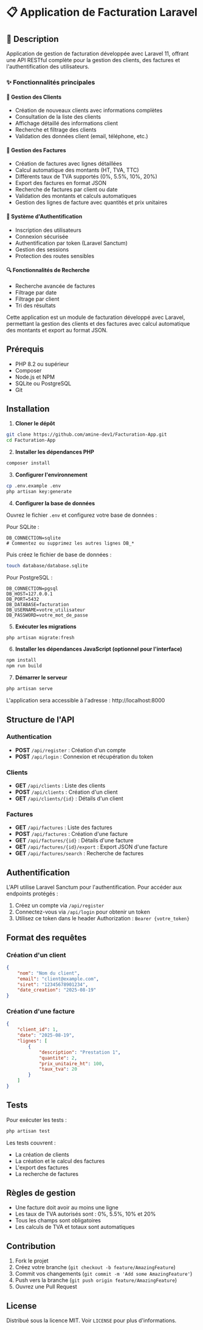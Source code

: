 # 📋 Application de Facturation Laravel

## 📖 Description
Application de gestion de facturation développée avec Laravel 11, offrant une API RESTful complète pour la gestion des clients, des factures et l'authentification des utilisateurs.

### ✨ Fonctionnalités principales

#### 👥 Gestion des Clients
- Création de nouveaux clients avec informations complètes
- Consultation de la liste des clients
- Affichage détaillé des informations client
- Recherche et filtrage des clients
- Validation des données client (email, téléphone, etc.)

#### 📄 Gestion des Factures
- Création de factures avec lignes détaillées
- Calcul automatique des montants (HT, TVA, TTC)
- Différents taux de TVA supportés (0%, 5.5%, 10%, 20%)
- Export des factures en format JSON
- Recherche de factures par client ou date
- Validation des montants et calculs automatiques
- Gestion des lignes de facture avec quantités et prix unitaires

#### 🔐 Système d'Authentification
- Inscription des utilisateurs
- Connexion sécurisée
- Authentification par token (Laravel Sanctum)
- Gestion des sessions
- Protection des routes sensibles

#### 🔍 Fonctionnalités de Recherche
- Recherche avancée de factures
- Filtrage par date
- Filtrage par client
- Tri des résultats

Cette application est un module de facturation développé avec Laravel, permettant la gestion des clients et des factures avec calcul automatique des montants et export au format JSON.

## Prérequis

- PHP 8.2 ou supérieur
- Composer
- Node.js et NPM
- SQLite ou PostgreSQL
- Git

## Installation

1. **Cloner le dépôt**
```bash
git clone https://github.com/amine-dev1/Facturation-App.git
cd Facturation-App
```

2. **Installer les dépendances PHP**
```bash
composer install
```

3. **Configurer l'environnement**
```bash
cp .env.example .env
php artisan key:generate
```

4. **Configurer la base de données**

Ouvrez le fichier `.env` et configurez votre base de données :

Pour SQLite :
```
DB_CONNECTION=sqlite
# Commentez ou supprimez les autres lignes DB_*
```
Puis créez le fichier de base de données :
```bash
touch database/database.sqlite
```

Pour PostgreSQL :
```
DB_CONNECTION=pgsql
DB_HOST=127.0.0.1
DB_PORT=5432
DB_DATABASE=facturation
DB_USERNAME=votre_utilisateur
DB_PASSWORD=votre_mot_de_passe
```

5. **Exécuter les migrations**
```bash
php artisan migrate:fresh
```

6. **Installer les dépendances JavaScript (optionnel pour l'interface)**
```bash
npm install
npm run build
```

7. **Démarrer le serveur**
```bash
php artisan serve
```

L'application sera accessible à l'adresse : http://localhost:8000

## Structure de l'API

### Authentication

- **POST** `/api/register` : Création d'un compte
- **POST** `/api/login` : Connexion et récupération du token

### Clients

- **GET** `/api/clients` : Liste des clients
- **POST** `/api/clients` : Création d'un client
- **GET** `/api/clients/{id}` : Détails d'un client

### Factures

- **GET** `/api/factures` : Liste des factures
- **POST** `/api/factures` : Création d'une facture
- **GET** `/api/factures/{id}` : Détails d'une facture
- **GET** `/api/factures/{id}/export` : Export JSON d'une facture
- **GET** `/api/factures/search` : Recherche de factures

## Authentification

L'API utilise Laravel Sanctum pour l'authentification. Pour accéder aux endpoints protégés :

1. Créez un compte via `/api/register`
2. Connectez-vous via `/api/login` pour obtenir un token
3. Utilisez ce token dans le header Authorization : `Bearer {votre_token}`

## Format des requêtes

### Création d'un client
```json
{
    "nom": "Nom du client",
    "email": "client@example.com",
    "siret": "12345678901234",
    "date_creation": "2025-08-19"
}
```

### Création d'une facture
```json
{
    "client_id": 1,
    "date": "2025-08-19",
    "lignes": [
        {
            "description": "Prestation 1",
            "quantite": 2,
            "prix_unitaire_ht": 100,
            "taux_tva": 20
        }
    ]
}
```

## Tests

Pour exécuter les tests :
```bash
php artisan test
```

Les tests couvrent :
- La création de clients
- La création et le calcul des factures
- L'export des factures
- La recherche de factures

## Règles de gestion

- Une facture doit avoir au moins une ligne
- Les taux de TVA autorisés sont : 0%, 5.5%, 10% et 20%
- Tous les champs sont obligatoires
- Les calculs de TVA et totaux sont automatiques

## Contribution

1. Fork le projet
2. Créez votre branche (`git checkout -b feature/AmazingFeature`)
3. Commit vos changements (`git commit -m 'Add some AmazingFeature'`)
4. Push vers la branche (`git push origin feature/AmazingFeature`)
5. Ouvrez une Pull Request

## License

Distribué sous la licence MIT. Voir `LICENSE` pour plus d'informations.
